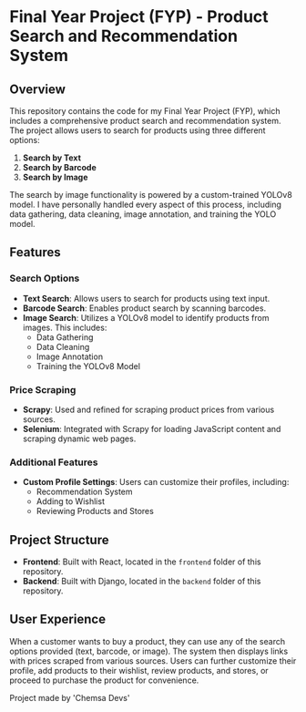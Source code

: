 # Final Year Project (FYP) - Product Search and Recommendation System

## Overview

This repository contains the code for my Final Year Project (FYP), which includes a comprehensive product search and recommendation system. The project allows users to search for products using three different options:

1. **Search by Text**
2. **Search by Barcode**
3. **Search by Image**

The search by image functionality is powered by a custom-trained YOLOv8 model. I have personally handled every aspect of this process, including data gathering, data cleaning, image annotation, and training the YOLO model.

## Features

### Search Options
- **Text Search**: Allows users to search for products using text input.
- **Barcode Search**: Enables product search by scanning barcodes.
- **Image Search**: Utilizes a YOLOv8 model to identify products from images. This includes:
  - Data Gathering
  - Data Cleaning
  - Image Annotation
  - Training the YOLOv8 Model

### Price Scraping
- **Scrapy**: Used and refined for scraping product prices from various sources.
- **Selenium**: Integrated with Scrapy for loading JavaScript content and scraping dynamic web pages.

### Additional Features
- **Custom Profile Settings**: Users can customize their profiles, including:
  - Recommendation System
  - Adding to Wishlist
  - Reviewing Products and Stores

## Project Structure

- **Frontend**: Built with React, located in the `frontend` folder of this repository.
- **Backend**: Built with Django, located in the `backend` folder of this repository.

## User Experience

When a customer wants to buy a product, they can use any of the search options provided (text, barcode, or image). The system then displays links with prices scraped from various sources. Users can further customize their profile, add products to their wishlist, review products, and stores, or proceed to purchase the product for convenience.





Project made by 'Chemsa Devs'

